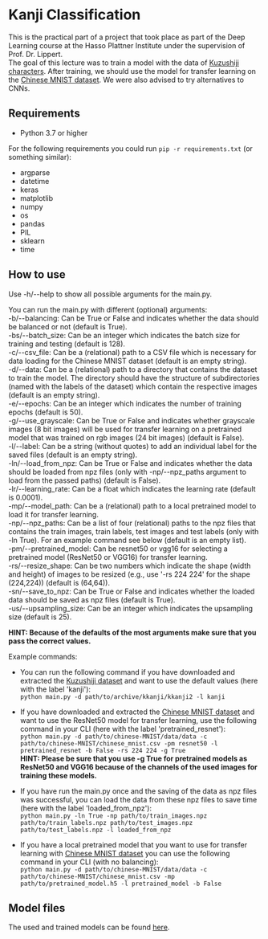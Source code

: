 # Kanji Classification

This is the practical part of a project that took place as part of the Deep Learning course at the Hasso Plattner Institute under the supervision of Prof. Dr. Lippert.<br />
The goal of this lecture was to train a model with the data of [Kuzushiji characters](https://www.kaggle.com/datasets/anokas/kuzushiji). After training, we should use the model for transfer learning on the [Chinese MNIST dataset](https://www.kaggle.com/datasets/gpreda/chinese-mnist). We were also advised to try alternatives to CNNs.

## Requirements

- Python 3.7 or higher

For the following requirements you could run ```pip -r requirements.txt``` (or something similar):
- argparse
- datetime
- keras
- matplotlib
- numpy
- os
- pandas
- PIL
- sklearn
- time

## How to use

Use -h/--help to show all possible arguments for the main.py.

You can run the main.py with different (optional) arguments:<br />
-b/--balancing: Can be True or False and indicates whether the data should be balanced or not (default is True).<br />
-bs/--batch_size: Can be an integer which indicates the batch size for training and testing (default is 128).<br />
-c/--csv_file: Can be a (relational) path to a CSV file which is necessary for data loading for the Chinese MNIST dataset (default is an empty string).<br />
-d/--data: Can be a (relational) path to a directory that contains the dataset to train the model. The directory should have the structure of subdirectories (named with the labels of the dataset) which contain the respective images (default is an empty string).<br />
-e/--epochs: Can be an integer which indicates the number of training epochs (default is 50).<br />
-g/--use_grayscale: Can be True or False and indicates whether grayscale images (8 bit images) will be used for transfer learning on a pretrained model that was trained on rgb images (24 bit images) (default is False).<br />
-l/--label: Can be a string (without quotes) to add an individual label for the saved files (default is an empty string).<br />
-ln/--load_from_npz: Can be True or False and indicates whether the data should be loaded from npz files (only with -np/--npz_paths argument to load from the passed paths) (default is False).<br />
-lr/--learning_rate: Can be a float which indicates the learning rate (default is 0.0001).<br />
-mp/--model_path: Can be a (relational) path to a local pretrained model to load it for transfer learning.<br />
-np/--npz_paths: Can be a list of four (relational) paths to the npz files that contains the train images, train labels, test images and test labels (only with -ln True). For an example command see below (default is an empty list).<br />
-pm/--pretrained_model: Can be resnet50 or vgg16 for selecting a pretrained model (ResNet50 or VGG16) for transfer learning.<br />
-rs/--resize_shape: Can be two numbers which indicate the shape (width and height) of images to be resized (e.g., use \'-rs 224 224\' for the shape (224,224)) (default is (64,64)).<br />
-sn/--save_to_npz: Can be True or False and indicates whether the loaded data should be saved as npz files (default is True).<br />
-us/--upsampling_size: Can be an integer which indicates the upsampling size (default is 25).

**HINT: Because of the defaults of the most arguments make sure that you pass the correct values.**

Example commands:
- You can run the following command if you have downloaded and extracted the [Kuzushiji dataset](https://www.kaggle.com/datasets/anokas/kuzushiji) and want to use the default values (here with the label \'kanji\'):<br />
```python main.py -d path/to/archive/kkanji/kkanji2 -l kanji```

- If you have downloaded and extracted the [Chinese MNIST dataset](https://www.kaggle.com/datasets/gpreda/chinese-mnist) and want to use the ResNet50 model for transfer learning, use the following command in your CLI (here with the label \'pretrained_resnet\'):<br />
```python main.py -d path/to/chinese-MNIST/data/data -c path/to/chinese-MNIST/chinese_mnist.csv -pm resnet50 -l pretrained_resnet -b False -rs 224 224 -g True```<br />
**HINT: Please be sure that you use -g True for pretrained models as ResNet50 and VGG16 because of the channels of the used images for training these models.**

- If you have run the main.py once and the saving of the data as npz files was successful, you can load the data from these npz files to save time (here with the label \'loaded_from_npz\'):<br />
```python main.py -ln True -np path/to/train_images.npz path/to/train_labels.npz path/to/test_images.npz path/to/test_labels.npz -l loaded_from_npz```

- If you have a local pretrained model that you want to use for transfer learning with  [Chinese MNIST dataset](https://www.kaggle.com/datasets/gpreda/chinese-mnist) you can use the following command in your CLI (with no balancing):<br />
```python main.py -d path/to/chinese-MNIST/data/data -c path/to/chinese-MNIST/chinese_mnist.csv -mp path/to/pretrained_model.h5 -l pretrained_model -b False```

## Model files

The used and trained models can be found [here](https://drive.google.com/drive/folders/1EqbCbd32bO3biHrdts9aO1wVDTHMXmib?usp=sharing).